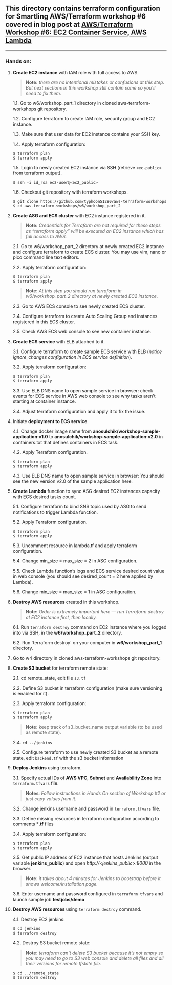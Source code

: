 ## This directory contains terraform configuration for Smartling AWS/Terraform workshop #6 covered in blog post at [AWS/Terraform Workshop #6: EC2 Container Service, AWS Lambda](https://tech.smartling.com/aws-terraform-workshop-6-ec2-container-service-aws-lambda-9e60686c1f71)

---

### **Hands on:**


1. **Create EC2 instance** with IAM role with full access to AWS.

    > **Note:** *there are no intentional mistakes or confusions at this step. But next sections in this workshop still contain some so you'll need to fix them.*

    1.1. Go to w6/workshop_part_1 directory in cloned aws-terraform-workshops git repository.

    1.2. Configure terraform to create IAM role, security group and EC2 instance.

    1.3. Make sure that user data for EC2 instance contains your SSH key.

    1.4. Apply terraform configuration:
    ```
    $ terraform plan
    $ terraform apply
    ```

    1.5. Login to newly created EC2 instance via SSH (retrieve `<ec-public>` from terraform output).
    ```
    $ ssh -i id_rsa ec2-user@<ec2_public>
    ```

    1.6. Checkout git repository with terraform workshops.
    ```
    $ git clone https://github.com/typhoon51280/aws-terraform-workshops
    $ cd aws-terraform-workshops/w6/workshop_part_2
    ```


2. **Create ASG and ECS cluster** with EC2 instance registered in it.

    > **Note:** *Credentials for Terraform are not required for these steps as “terraform apply” will be executed on EC2 instance which has full access to AWS.*

    2.1. Go to w6/workshop_part_2 directory at newly created EC2 instance and configure terraform to create ECS cluster. You may use vim, nano or pico command line text editors.

    2.2. Apply terraform configuration:
    ```
    $ terraform plan
    $ terraform apply
    ```
    > **Note:** *At this step you should run terraform in w6/workshop_part_2 directory at newly created EC2 instance.*

    2.3. Go to AWS ECS console to see newly created ECS cluster.

    2.4. Configure terraform to create Auto Scaling Group and instances registered in this ECS cluster.

    2.5. Check AWS ECS web console to see new container instance.

3. **Create ECS service** with ELB attached to it.

    3.1. Configure terraform to create sample ECS service with ELB (*notice ignore_changes configuration in ECS service definition*).
    
    3.2. Apply terraform configuration:
    ```
    $ terraform plan
    $ terraform apply
    ```

    3.3. Use ELB DNS name to open sample service in browser: check events for ECS service in AWS web console to see why tasks aren’t starting at container instance.

    3.4. Adjust terraform configuration and apply it to fix the issue.

4. Initiate **deployment to ECS service**.

    4.1. Change docker image name from **anosulchik/workshop-sample-application:v1.0** to **anosulchik/workshop-sample-application:v2.0** in containers.txt that defines containers in ECS task.

    4.2. Apply Terraform configuration.
    ```
    $ terraform plan
    $ terraform apply
    ```

    4.3. Use ELB DNS name to open sample service in browser: You should see the new version v2.0 of the sample application here.


5. **Create Lambda** function to sync ASG desired EC2 instances capacity with ECS desired tasks count.

    5.1. Configure terraform to bind SNS topic used by ASG to send notifications to trigger Lambda function.

    5.2. Apply Terraform configuration.
    ```
    $ terraform plan
    $ terraform apply
    ```

    5.3. Uncomment resource in lambda.tf and apply terraform configuration.

    5.4. Change min_size = max_size = 2 in ASG configuration.

    5.5. Check Lambda function’s logs and ECS service desired count value in web console (you should see desired_count = 2 here applied by Lambda).

    5.6. Change min_size = max_size = 1 in ASG configuration.

6. **Destroy AWS resources** created in this workshop.
    > **Note:** *Order is extremely important here — run Terraform destroy at EC2 instance first, then locally.*

    6.1. Run `terraform destroy` command on EC2 instance where you logged into via SSH, in the **w6/workshop_part_2** directory.

    6.2. Run `terraform destroy' on your computer in **w6/workshop_part_1** directory.


1. Go to w4 directory in cloned aws-terraform-workshops git repository.

2. **Create S3 bucket** for terraform remote state:
    
    2.1. cd remote_state, edit file `s3.tf`

    2.2. Define S3 bucket in terraform configuration (make sure versioning is enabled for it).
    
    2.3. Apply terraform configuration:
    ```
    $ terraform plan
    $ terraform apply
    ```
    > **Note:** keep track of s3_bucket_name output variable (to be used as remote state).

    2.4. `cd ../jenkins`

    2.5. Configure terraform to use newly created S3 bucket as a remote state, edit `backend.tf` with the s3 bucket information

3. **Deploy Jenkins** using terraform.

    3.1. Specify actual IDs of **AWS VPC**, **Subnet** and **Availability Zone** into `terraform.tfvars` file.

    > **Notes**: *Follow instructions in Hands On section of Workshop #2 or just copy values from it.*

    3.2. Change jenkins username and password in `terraform.tfvars` file.

    3.3. Define missing resources in terraform configuration according to comments ***.tf** files
  
    3.4. Apply terraform configuration:
    ```
    $ terraform plan
    $ terraform apply
    ```
  
    3.5. Get public IP address of EC2 instance that hosts Jenkins (output variable **jenkins_public**) and open *http://<jenkins_public>:8000* in the browser.

    > **Note:** *it takes about 4 minutes for Jenkins to bootstrap before it shows welcome/installation page.*

    3.6. Enter username and password configured in `terraform tfvars` and launch sample job **testjobs/demo**

4. **Destroy AWS resources** using `terraform destroy` command.

    4.1. Destroy EC2 jenkins:
    ```
    $ cd jenkins
    $ terraform destroy
    ```

    4.2. Destroy S3 bucket remote state:

    > **Note:** *terraform can't delete S3 bucket because it’s not empty so you may need to go to S3 web console and delete all files and all their versions for remote tfstate file.*
    
    ```
    $ cd ../remote_state
    $ terraform destroy
    ```
